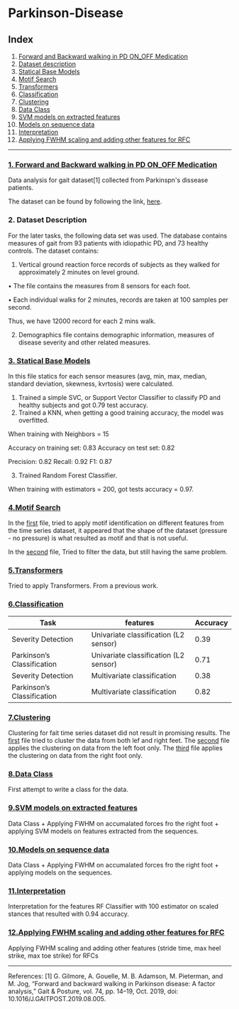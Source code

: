 # Parkinson-Disease

## Index
1. [Forward and Backward walking in PD ON_OFF Medication](#1-forward-and-backward-walking-in-pd-on_off-medication)
2. [Dataset description](#2-dataset-description)
3. [Statical Base Models](#3-Statical-Base-Models)
4. [Motif Search](#4motif-search)
5. [Transformers](#5transformers)
6. [Classification](#6classification)
7. [Clustering](#7clustering)
8. [Data Class](#8data-class)
9. [SVM models on extracted features](#9SVM-models-on-extracted-features)
10. [Models on sequence data](#10models-on-sequence-data)
11. [Interpretation](#11interpretation)
12. [Applying FWHM scaling and adding other features for RFC](#12applying-fwhm-scaling-and-adding-other-features-for-rfc)
----

### [1. Forward and Backward walking in PD ON_OFF Medication](https://github.com/Nemat-Allah-Aloush/Parkinson-Disease/tree/main/Forward%20and%20Backward%20walking%20in%20PD%20ON_OFF%20Medication)  
Data analysis for gait dataset[1] collected from Parkinspn's dissease patients.

The dataset can be found by following the link, [here](https://data.mendeley.com/datasets/7t658vpdhj/1/files/27c3a522-8baa-4ffd-8547-5f3b4ca240f6).

### 2. Dataset Description

For the later tasks, the following data set was used.
The database contains measures of gait from 93 patients with idiopathic PD, and 73 healthy controls.
The dataset contains:
1. Vertical ground reaction force records of subjects as they walked for approximately 2 minutes
on level ground.

  • The file contains the measures from 8 sensors for each foot.

  • Each individual walks for 2 minutes, records are taken at 100 samples per second.

  Thus, we have 12000 record for each 2 mins walk.

2. Demographics file contains demographic information, measures of disease severity and other
related measures.

### [3. Statical Base Models](https://github.com/Nemat-Allah-Aloush/Parkinson-Disease/blob/main/Statical%20base%20models.ipynb)

In this file statics for each sensor measures (avg, min, max, median, standard deviation, skewness, kvrtosis) were calculated.
1. Trained a simple SVC, or Support Vector Classifier to classify PD and healthy subjects and got 0.79 test accuracy.
2. Trained a KNN, when getting a good training accuracy, the model was overfitted.

When training with Neighbors = 15

Accuracy on training set: 0.83 Accuracy on test set: 0.82

Precision: 0.82 Recall: 0.92 F1: 0.87

3. Trained Random Forest Classifier.

When training with estimators = 200, got tests accuracy = 0.97.

### [4.Motif Search](https://github.com/Nemat-Allah-Aloush/Parkinson-Disease/tree/main/Motif%20Search)

In the [first](https://github.com/Nemat-Allah-Aloush/Parkinson-Disease/blob/main/Motif%20Search/Motif_Search.ipynb) file, tried to apply motif identification on different features from the time series dataset, it appeared that the shape of the dataset (pressure - no pressure) is what resulted as motif and that is not useful.

In the [second](https://github.com/Nemat-Allah-Aloush/Parkinson-Disease/blob/main/Motif%20Search/Motif_Search_with_filtering.ipynb) file, Tried to filter the data, but still having the same problem.

### [5.Transformers](https://github.com/Nemat-Allah-Aloush/Parkinson-Disease/blob/main/Transformers.ipynb)
 
 Tried to apply Transformers. From a previous work.
 
### [6.Classification](https://github.com/Nemat-Allah-Aloush/Parkinson-Disease/blob/main/Classification.ipynb)

| Task                       | features                               | Accuracy      |
| -------------              | -------------                          | ------------- |
| Severity Detection         | Univariate classification (L2 sensor)  | 0.39          |
| Parkinson’s Classification | Univariate classification (L2 sensor)  | 0.71          |
| Severity Detection         | Multivariate classification            | 0.38          |
| Parkinson’s Classification | Multivariate classification            | 0.82          |

### [7.Clustering](https://github.com/Nemat-Allah-Aloush/Parkinson-Disease/tree/main/Clustering)

Clustering for fait time series dataset did not result in promising results. 
The [first](https://github.com/Nemat-Allah-Aloush/Parkinson-Disease/blob/main/Clustering/Clustering_PD_VGF_Gait_Stances.ipynb) file tried to cluster the data from both lef and right feet. The [second](https://github.com/Nemat-Allah-Aloush/Parkinson-Disease/blob/main/Clustering/Clustering_left_stances.ipynb) file applies the clustering on data from the left foot only. The [third](https://github.com/Nemat-Allah-Aloush/Parkinson-Disease/blob/main/Clustering/Clustering_right_stances.ipynb) file applies the clustering on data from the right foot only.

### [8.Data Class](https://github.com/Nemat-Allah-Aloush/Parkinson-Disease/blob/main/Reading_Data.ipynb)
First attempt to write a class for the data.

### [9.SVM models on extracted features](https://github.com/Nemat-Allah-Aloush/Parkinson-Disease/blob/main/SVM%20models_%20extracted%20features.ipynb)

Data Class + Applying FWHM on accumalated forces fro the right foot + applying SVM models on features extracted from the sequences.


### [10.Models on sequence data](https://github.com/Nemat-Allah-Aloush/Parkinson-Disease/blob/main/Models_Sequences_data.ipynb)

Data Class + Applying FWHM on accumalated forces fro the right foot + applying models on the sequences.

### [11.Interpretation](https://github.com/Nemat-Allah-Aloush/Parkinson-Disease/blob/main/Interpretation.ipynb)
Interpretation for the features RF Classifier with 100 estimator on scaled stances that resulted with 0.94 accuracy.

### [12.Applying FWHM scaling and adding other features for RFC](https://github.com/Nemat-Allah-Aloush/Parkinson-Disease/blob/main/fwhm_scaling_RFC.ipynb)
Applying FWHM scaling and adding other features (stride time, max heel strike, max toe strike) for RFCs


----
References:
[1] G. Gilmore, A. Gouelle, M. B. Adamson, M. Pieterman, and M. Jog, “Forward and backward walking in Parkinson disease: A factor analysis,” Gait & Posture, vol. 74, pp. 14–19, Oct. 2019, doi: 10.1016/J.GAITPOST.2019.08.005.
